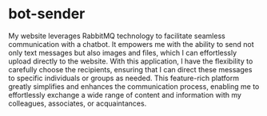 # bot-sender
My website leverages RabbitMQ technology to facilitate seamless communication with a chatbot. It empowers me with the ability to send not only text messages but also images and files, which I can effortlessly upload directly to the website. With this application, I have the flexibility to carefully choose the recipients, ensuring that I can direct these messages to specific individuals or groups as needed. This feature-rich platform greatly simplifies and enhances the communication process, enabling me to effortlessly exchange a wide range of content and information with my colleagues, associates, or acquaintances.
